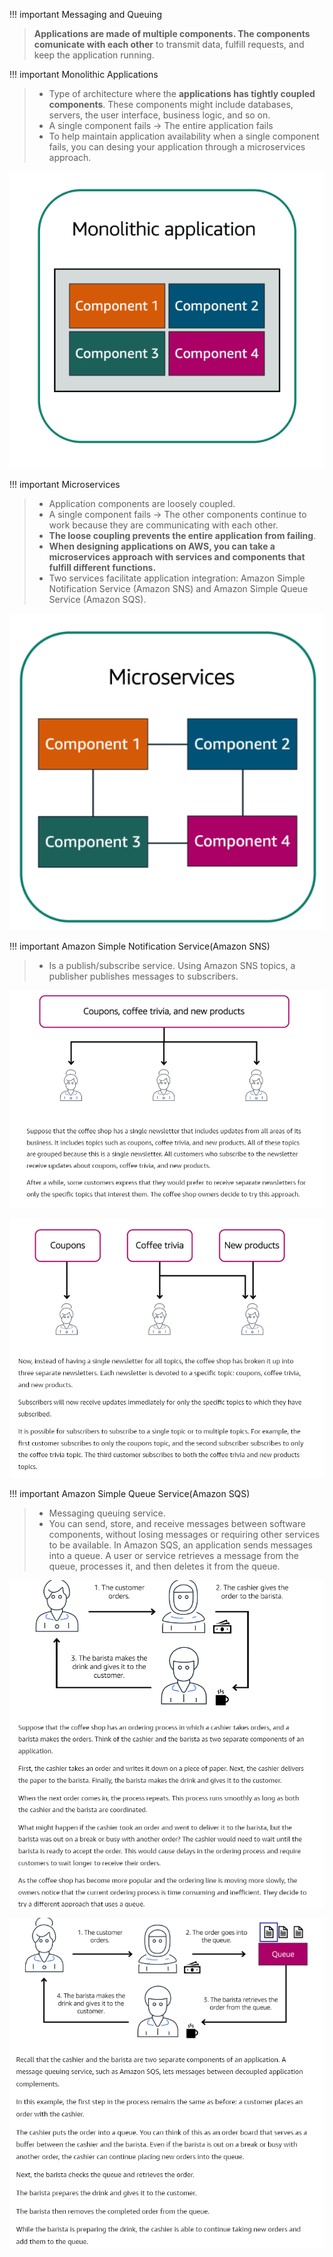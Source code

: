 
!!! important Messaging and Queuing
> **Applications are made of multiple components. The components comunicate with each other** to transmit data, fulfill requests, and keep the application running.


!!! important Monolithic Applications
> - Type of architecture where the **applications has tightly coupled components**. These components might include databases, servers, the user interface, business logic, and so on.
> - A single component fails -> The entire application fails
> - To help maintain application availability when a single component fails, you can desing your application through a microservices approach.


![monolithic_app](../img/monolithic_app.png)


!!! important Microservices
> - Application components are loosely coupled.
> - A single component fails -> The other components continue to work because they are communicating with each other. 
> - **The loose coupling prevents the entire application from failing**.
> - **When designing applications on AWS, you can take a microservices approach with services and components that fulfill different functions.** 
> - Two services facilitate application integration: Amazon Simple Notification Service (Amazon SNS) and Amazon Simple Queue Service (Amazon SQS).


![microservices_app](../img/microservices_app.png)



!!! important Amazon Simple Notification Service(Amazon SNS)
> - Is a publish/subscribe service. Using Amazon SNS topics, a publisher publishes messages to subscribers.

![pub_sub_example1](../img/pub_sub_example1.png)

![pub_sub_example2](../img/pub_sub_example2.png)


!!! important Amazon Simple Queue Service(Amazon SQS)
> - Messaging queuing service.
> - You can send, store, and receive messages between software components, without losing messages or requiring other services to be available. In Amazon SQS, an application sends messages into a queue. A user or service retrieves a message from the queue, processes it, and then deletes it from the queue.


![queuing_example1](../img/queuing_example1.png)

![queuing_example2](../img/queuing_example2.png)